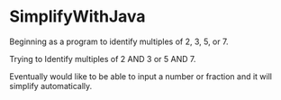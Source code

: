 # SimplifyWithJava
Beginning as a program to identify multiples of 2, 3, 5, or 7.

Trying to Identify multiples of 2 AND 3 or 5 AND 7.

Eventually would like to be able to input a number or fraction and it will simplify automatically.
